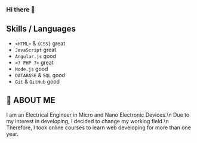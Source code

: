 ### Hi there 👋

<!--
**alinematollahi/alinematollahi** is a ✨ _special_ ✨ repository because its `README.md` (this file) appears on your GitHub profile.

Here are some ideas to get you started:

- 🔭 I’m currently working on ...
- 🌱 I’m currently learning ...
- 👯 I’m looking to collaborate on ...
- 🤔 I’m looking for help with ...
- 💬 Ask me about ...
- 📫 How to reach me: ...
- 😄 Pronouns: ...
- ⚡ Fun fact: ...
-->
## Skills / Languages
 - `<HTML>` & `{CSS}` great
 - `JavaScript` great
 - `Angular.js` good
 - `<? PHP ?>` great
 - `Node.js` good
 - `DATABASE` & `SQL` good
 - `Git` & `GitHub` good
 
 ## 🤔 ABOUT ME
 I am an Electrical Engineer in Micro and Nano Electronic Devices.\n
 Due to my interest in developing, I decided to change my working field.\n
 Therefore, I took online courses to learn web developing for more than one year.

